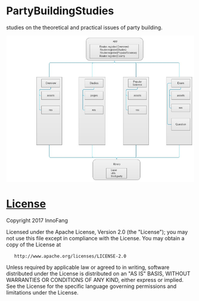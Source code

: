 # PartyBuildingStudies
 studies on the theoretical and practical issues of party building.

![Structure](https://raw.githubusercontent.com/InnoFang/PartyBuildingStudies/master/image/PartyBuildingStudies.jpg)

# [License](https://github.com/InnoFang/PartyBuildingStudies/blob/master/LICENSE)


   Copyright 2017 InnoFang

   Licensed under the Apache License, Version 2.0 (the "License");
   you may not use this file except in compliance with the License.
   You may obtain a copy of the License at

       http://www.apache.org/licenses/LICENSE-2.0

   Unless required by applicable law or agreed to in writing, software
   distributed under the License is distributed on an "AS IS" BASIS,
   WITHOUT WARRANTIES OR CONDITIONS OF ANY KIND, either express or implied.
   See the License for the specific language governing permissions and
   limitations under the License.